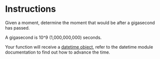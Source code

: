 # Instructions

Given a moment, determine the moment that would be after a gigasecond
has passed.

A gigasecond is 10^9 (1,000,000,000) seconds.

Your function will receive a [datetime object](https://docs.python.org/pt-br/3/library/datetime.html#datetime.datetime), refer to the datetime module documentation to find out how to advance the time.
